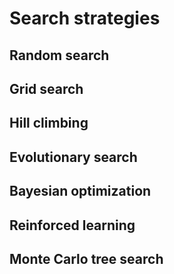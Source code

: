 # Search strategies

## Random search

## Grid search

## Hill climbing

## Evolutionary search

## Bayesian optimization

## Reinforced learning

## Monte Carlo tree search
